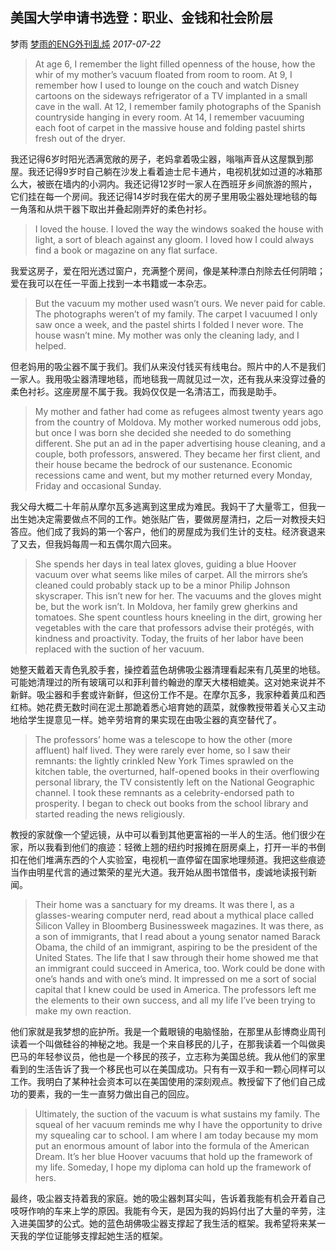 ## 美国大学申请书选登：职业、金钱和社会阶层

梦雨 [梦雨的ENG外刊乱炖](javascript:void(0);) *2017-07-22*

> At age 6, I remember the light filled openness of the house, how the whir of my mother’s vacuum floated from room to room. At 9, I remember how I used to lounge on the couch and watch Disney cartoons on the sideways refrigerator of a TV implanted in a small cave in the wall. At 12, I remember family photographs of the Spanish countryside hanging in every room. At 14, I remember vacuuming each foot of carpet in the massive house and folding pastel shirts fresh out of the dryer.

我还记得6岁时阳光洒满宽敞的房子，老妈拿着吸尘器，嗡嗡声音从这屋飘到那屋。我还记得9岁时自己躺在沙发上看着迪士尼卡通片，电视机犹如过道的冰箱那么大，被嵌在墙内的小洞内。我还记得12岁时一家人在西班牙乡间旅游的照片，它们挂在每一个房间。我还记得14岁时我在偌大的房子里用吸尘器处理地毯的每一角落和从烘干器下取出并叠起刚弄好的柔色衬衫。

> I loved the house. I loved the way the windows soaked the house with light, a sort of bleach against any gloom. I loved how I could always find a book or magazine on any flat surface.

我爱这房子，爱在阳光透过窗户，充满整个房间，像是某种漂白剂除去任何阴暗；爱在我可以在任一平面上找到一本书籍或一本杂志。

> But the vacuum my mother used wasn’t ours. We never paid for cable. The photographs weren’t of my family. The carpet I vacuumed I only saw once a week, and the pastel shirts I folded I never wore. The house wasn’t mine. My mother was only the cleaning lady, and I helped.

但老妈用的吸尘器不属于我们。我们从来没付钱买有线电台。照片中的人不是我们一家人。我用吸尘器清理地毯，而地毯我一周就见过一次，还有我从来没穿过叠的柔色衬衫。这座房屋不属于我。我妈仅仅是一名清洁工，而我是助手。

> My mother and father had come as refugees almost twenty years ago from the country of Moldova. My mother worked numerous odd jobs, but once I was born she decided she needed to do something different. She put an ad in the paper advertising house cleaning, and a couple, both professors, answered. They became her first client, and their house became the bedrock of our sustenance. Economic recessions came and went, but my mother returned every Monday, Friday and occasional Sunday.

我父母大概二十年前从摩尔瓦多逃离到这里成为难民。我妈干了大量零工，但我一出生她决定需要做点不同的工作。她张贴广告，要做房屋清扫，之后一对教授夫妇答应。他们成了我妈的第一个客户，他们的房屋成为我们生计的支柱。经济衰退来了又去，但我妈每周一和五偶尔周六回来。

> She spends her days in teal latex gloves, guiding a blue Hoover vacuum over what seems like miles of carpet. All the mirrors she’s cleaned could probably stack up to be a minor Philip Johnson skyscraper. This isn’t new for her. The vacuums and the gloves might be, but the work isn’t. In Moldova, her family grew gherkins and tomatoes. She spent countless hours kneeling in the dirt, growing her vegetables with the care that professors advise their protégés, with kindness and proactivity. Today, the fruits of her labor have been replaced with the suction of her vacuum.

她整天戴着天青色乳胶手套，操控着蓝色胡佛吸尘器清理看起来有几英里的地毯。可能她清理过的所有玻璃可以和菲利普约翰逊的摩天大楼相媲美。这对她来说并不新鲜。吸尘器和手套或许新鲜，但这份工作不是。在摩尔瓦多，我家种着黄瓜和西红柿。她花费无数时间在泥土那跪着悉心培育她的蔬菜，就像教授带着关心又主动地给学生提意见一样。她辛劳培育的果实现在由吸尘器的真空替代了。

> The professors’ home was a telescope to how the other (more affluent) half lived. They were rarely ever home, so I saw their remnants: the lightly crinkled New York Times sprawled on the kitchen table, the overturned, half-opened books in their overflowing personal library, the TV consistently left on the National Geographic channel. I took these remnants as a celebrity-endorsed path to prosperity. I began to check out books from the school library and started reading the news religiously.

教授的家就像一个望远镜，从中可以看到其他更富裕的一半人的生活。他们很少在家，所以我看到他们的痕迹：轻微上翘的纽约时报摊在厨房桌上，打开一半的书倒扣在他们堆满东西的个人实验室，电视机一直停留在国家地理频道。我把这些痕迹当作由明星代言的通过繁荣的星光大道。我开始从图书馆借书，虔诚地读报刊新闻。

> Their home was a sanctuary for my dreams. It was there I, as a glasses-wearing computer nerd, read about a mythical place called Silicon Valley in Bloomberg Businessweek magazines. It was there, as a son of immigrants, that I read about a young senator named Barack Obama, the child of an immigrant, aspiring to be the president of the United States. The life that I saw through their home showed me that an immigrant could succeed in America, too. Work could be done with one’s hands and with one’s mind. It impressed on me a sort of social capital that I knew could be used in America. The professors left me the elements to their own success, and all my life I’ve been trying to make my own reaction.

他们家就是我梦想的庇护所。我是一个戴眼镜的电脑怪胎，在那里从彭博商业周刊读着一个叫做硅谷的神秘之地。我是一个来自移民的儿子，在那我读着一个叫做奥巴马的年轻参议员，他也是一个移民的孩子，立志称为美国总统。我从他们的家里看到的生活告诉了我一个移民也可以在美国成功。只有有一双手和一颗心同样可以工作。我明白了某种社会资本可以在美国使用的深刻观点。教授留下了他们自己成功的要素，我的一生一直努力做出自己的回应。

> Ultimately, the suction of the vacuum is what sustains my family. The squeal of her vacuum reminds me why I have the opportunity to drive my squealing car to school. I am where I am today because my mom put an enormous amount of labor into the formula of the American Dream. It’s her blue Hoover vacuums that hold up the framework of my life. Someday, I hope my diploma can hold up the framework of hers.  

最终，吸尘器支持着我的家庭。她的吸尘器刺耳尖叫，告诉着我能有机会开着自己吱呀作响的车来上学的原因。我能有今天，是因为我的妈妈付出了大量的辛劳，注入进美国梦的公式。她的蓝色胡佛吸尘器支撑起了我生活的框架。我希望将来某一天我的学位证能够支撑起她生活的框架。







